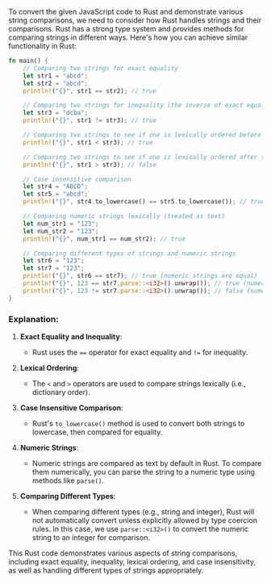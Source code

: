  To convert the given JavaScript code to Rust and demonstrate various string comparisons, we need to consider how Rust handles strings and their comparisons. Rust has a strong type system and provides methods for comparing strings in different ways. Here's how you can achieve similar functionality in Rust:

```rust
fn main() {
    // Comparing two strings for exact equality
    let str1 = "abcd";
    let str2 = "abcd";
    println!("{}", str1 == str2); // true

    // Comparing two strings for inequality (the inverse of exact equality)
    let str3 = "dcba";
    println!("{}", str1 != str3); // true

    // Comparing two strings to see if one is lexically ordered before the other
    println!("{}", str1 < str3); // true

    // Comparing two strings to see if one is lexically ordered after the other
    println!("{}", str1 > str3); // false

    // Case insensitive comparison
    let str4 = "ABCD";
    let str5 = "abcd";
    println!("{}", str4.to_lowercase() == str5.to_lowercase()); // true

    // Comparing numeric strings lexically (treated as text)
    let num_str1 = "123";
    let num_str2 = "123";
    println!("{}", num_str1 == num_str2); // true

    // Comparing different types of strings and numeric strings
    let str6 = "123";
    let str7 = "123";
    println!("{}", str6 == str7); // true (numeric strings are equal)
    println!("{}", 123 == str7.parse::<i32>().unwrap()); // true (numeric comparison with parsed numeric string)
    println!("{}", 123 != str7.parse::<i32>().unwrap()); // false (numeric comparison with parsed numeric string)
}
```

### Explanation:
1. **Exact Equality and Inequality**:
   - Rust uses the `==` operator for exact equality and `!=` for inequality.
   
2. **Lexical Ordering**:
   - The `<` and `>` operators are used to compare strings lexically (i.e., dictionary order).

3. **Case Insensitive Comparison**:
   - Rust's `to_lowercase()` method is used to convert both strings to lowercase, then compared for equality.

4. **Numeric Strings**:
   - Numeric strings are compared as text by default in Rust. To compare them numerically, you can parse the string to a numeric type using methods like `parse()`.

5. **Comparing Different Types**:
   - When comparing different types (e.g., string and integer), Rust will not automatically convert unless explicitly allowed by type coercion rules. In this case, we use `parse::<i32>()` to convert the numeric string to an integer for comparison.

This Rust code demonstrates various aspects of string comparisons, including exact equality, inequality, lexical ordering, and case insensitivity, as well as handling different types of strings appropriately.
